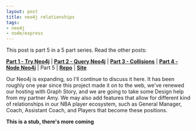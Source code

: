 ```yaml
---
layout: post
title: neo4j relationships
tags:
- neo4j
- node/express
---
```


This post is part 5 in a 5 part series. Read the other posts:

**[Part 1 - Try Neo4j](/try-neo4j "Getting Started")** | **[Part 2 - Query Neo4j](/query-neo4j "Learning Database Language")** | **[Part 3 - Collisions](/collision "Resolving Duplicates")** | **[Part 4 - Node Neo4j](/node-neo4j "The Hard Part!")** | Part 5 | **[Repo](https://github.com/upstanding-biome/sixdegrees)** | **[Site](http://sixdribbles.com)**

Our Neo4j is expanding, so I'll continue to discuss it here. It has been roughly one year since this project made it on to the web, we've renewed our hosting with Graph Story, and we are going to take some Design help from my partner Amy. We may also add features that allow for different kind of relationships in our NBA player ecosystem, such as General Manager, Coach, Assistant Coach, and Players that become these positions.

**This is a stub, there's more coming**
